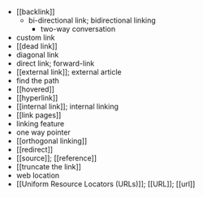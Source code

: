- [[backlink]]
    - bi-directional link; bidirectional linking
        - two-way conversation
- custom link
- [[dead link]]
- diagonal link
- direct link; forward-link
- [[external link]]; external article
- find the path
- [[hovered]]
- [[hyperlink]]
- [[internal link]]; internal linking
- [[link pages]]
- linking feature
- one way pointer
- [[orthogonal linking]]
- [[redirect]]
- [[source]]; [[reference]]
- [[truncate the link]]
- web location
- [[Uniform Resource Locators (URLs)]]; [[URL]]; [[url]]
